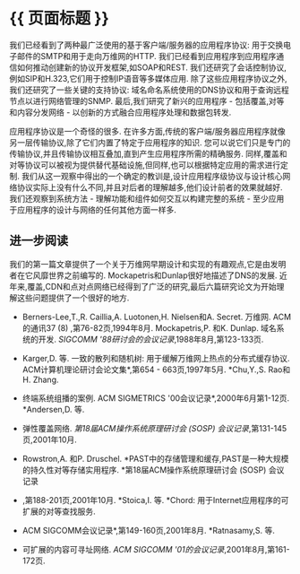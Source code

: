 
# {{ 页面标题 }}

我们已经看到了两种最广泛使用的基于客户端/服务器的应用程序协议: 用于交换电子邮件的SMTP和用于走向万维网的HTTP. 我们已经看到应用程序到应用程序通信如何推动创建新的协议开发框架,如SOAP和REST. 我们还研究了会话控制协议,例如SIP和H.323,它们用于控制IP语音等多媒体应用. 除了这些应用程序协议之外,我们还研究了一些关键的支持协议: 域名命名系统使用的DNS协议和用于查询远程节点以进行网络管理的SNMP. 最后,我们研究了新兴的应用程序 - 包括覆盖,对等和内容分发网络 - 以创新的方式融合应用程序处理和数据包转发. 

应用程序协议是一个奇怪的很多. 在许多方面,传统的客户端/服务器应用程序就像另一层传输协议,除了它们内置了特定于应用程序的知识. 您可以说它们只是专门的传输协议,并且传输协议相互叠加,直到产生应用程序所需的精确服务. 同样,覆盖和对等协议可以被视为提供替代基础设施,但同样,也可以根据特定应用的需求进行定制. 我们从这一观察中得出的一个确定的教训是,设计应用程序级协议与设计核心网络协议实际上没有什么不同,并且对后者的理解越多,他们设计前者的效果就越好. 我们还观察到系统方法 - 理解功能和组件如何交互以构建完整的系统 - 至少应用于应用程序的设计与网络的任何其他方面一样多. 

## 进一步阅读

我们的第一篇文章提供了一个关于万维网早期设计和实现的有趣观点,它是由发明者在它风靡世界之前编写的. Mockapetris和Dunlap很好地描述了DNS的发展. 近年来,覆盖,CDN和点对点网络已经得到了广泛的研究,最后六篇研究论文为开始理解这些问题提供了一个很好的地方. 

-   Berners-Lee,T.,R. Caillia,A. Luotonen,H. Nielsen和A. Secret. 万维网. ACM的通讯37 (8) ,第76-82页,1994年8月. Mockapetris,P. 和K. Dunlap. 域名系统的开发. *SIGCOMM '88研讨会的会议记录*,1988年8月,第123-133页. 

-   Karger,D. 等. 一致的散列和随机树: 用于缓解万维网上热点的分布式缓存协议. ACM计算机理论研讨会论文集*,第654  -  663页,1997年5月. *Chu,Y.,S. Rao和H. Zhang. 

-   终端系统组播的案例. ACM SIGMETRICS '00会议记录*,2000年6月第1-12页. *Andersen,D. 等. 

-   弹性覆盖网络. *第18届ACM操作系统原理研讨会 (SOSP) 会议记录*,第131-145页,2001年10月. 

-   Rowstron,A. 和P. Druschel. *PAST中的存储管理和缓存,PAST是一种大规模的持久性对等存储实用程序. *第18届ACM操作系统原理研讨会 (SOSP) 会议记录

-   ,第188-201页,2001年10月. *Stoica,I. 等. *Chord: 用于Internet应用程序的可扩展的对等查找服务. 

-   ACM SIGCOMM会议记录*,第149-160页,2001年8月. *Ratnasamy,S. 等. 

-   可扩展的内容可寻址网络. *ACM SIGCOMM '01的会议记录*,2001年8月,第161-172页. 
